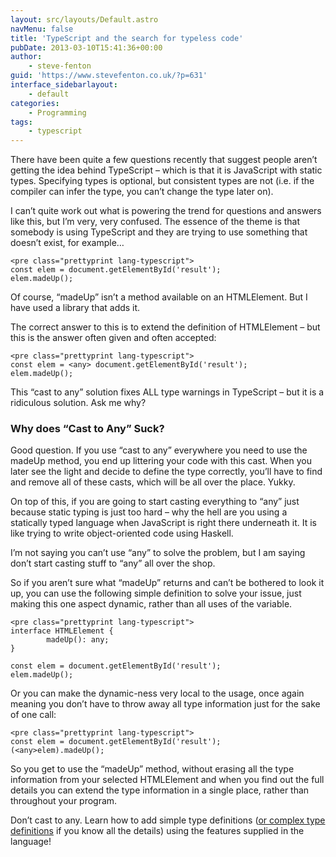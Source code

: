 ```yaml
---
layout: src/layouts/Default.astro
navMenu: false
title: 'TypeScript and the search for typeless code'
pubDate: 2013-03-10T15:41:36+00:00
author:
    - steve-fenton
guid: 'https://www.stevefenton.co.uk/?p=631'
interface_sidebarlayout:
    - default
categories:
    - Programming
tags:
    - typescript
---
```


There have been quite a few questions recently that suggest people aren’t getting the idea behind TypeScript – which is that it is JavaScript with static types. Specifying types is optional, but consistent types are not (i.e. if the compiler can infer the type, you can’t change the type later on).

I can’t quite work out what is powering the trend for questions and answers like this, but I’m very, very confused. The essence of the theme is that somebody is using TypeScript and they are trying to use something that doesn’t exist, for example…

```
<pre class="prettyprint lang-typescript">
const elem = document.getElementById('result');
elem.madeUp();
```

Of course, “madeUp” isn’t a method available on an HTMLElement. But I have used a library that adds it.

The correct answer to this is to extend the definition of HTMLElement – but this is the answer often given and often accepted:

```
<pre class="prettyprint lang-typescript">
const elem = <any> document.getElementById('result');
elem.madeUp();
```

This “cast to any” solution fixes ALL type warnings in TypeScript – but it is a ridiculous solution. Ask me why?

### Why does “Cast to Any” Suck?

Good question. If you use “cast to any” everywhere you need to use the madeUp method, you end up littering your code with this cast. When you later see the light and decide to define the type correctly, you’ll have to find and remove all of these casts, which will be all over the place. Yukky.

On top of this, if you are going to start casting everything to “any” just because static typing is just too hard – why the hell are you using a statically typed language when JavaScript is right there underneath it. It is like trying to write object-oriented code using Haskell.

I’m not saying you can’t use “any” to solve the problem, but I am saying don’t start casting stuff to “any” all over the shop.

So if you aren’t sure what “madeUp” returns and can’t be bothered to look it up, you can use the following simple definition to solve your issue, just making this one aspect dynamic, rather than all uses of the variable.

```
<pre class="prettyprint lang-typescript">
interface HTMLElement {
        madeUp(): any;
}

const elem = document.getElementById('result');
elem.madeUp();
```

Or you can make the dynamic-ness very local to the usage, once again meaning you don’t have to throw away all type information just for the sake of one call:

```
<pre class="prettyprint lang-typescript">
const elem = document.getElementById('result');
(<any>elem).madeUp();
```

So you get to use the “madeUp” method, without erasing all the type information from your selected HTMLElement and when you find out the full details you can extend the type information in a single place, rather than throughout your program.

Don’t cast to any. Learn how to add simple type definitions ([or complex type definitions](https://www.stevefenton.co.uk/2013/01/complex-typescript-definitions-made-easy/) if you know all the details) using the features supplied in the language!